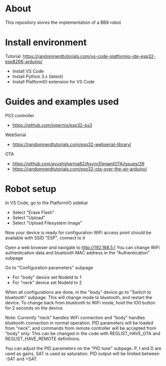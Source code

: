 # About
This repository stores the implementation of a BB8 robot

# Install environment
Tutorial: https://randomnerdtutorials.com/vs-code-platformio-ide-esp32-esp8266-arduino/
- Install VS Code
- Install Python 3.x (latest)
- Install PlatformIO extension for VS Code

# Guides and examples used
PS3 controller
- https://github.com/jvpernis/esp32-ps3

WebSerial
- https://randomnerdtutorials.com/esp32-webserial-library/

OTA
- https://github.com/ayushsharma82/AsyncElegantOTA/issues/39
- https://randomnerdtutorials.com/esp32-ota-over-the-air-arduino/

# Robot setup
In VS Code, go to the PlatformIO sidebar
- Select "Erase Flash"
- Select "Upload"
- Select "Upload Filesystem Image"

Now your device is ready for configuration
WiFi access point should be available with SSID "ESP", connect to it

Open a web browser and navigate to http://192.168.5.1
You can change WiFi authentication data and bluetooth MAC address in the "Authentication" subpage

Go to "Configuration parameters" subpage
- For "body" device set NodeId to 1
- For "neck" device set NodeId to 2

When all configurations are done, in the "body" device go to "Switch to bluetooth" subpage. This will change mode to bluetooth, and restart the device.
To change back from bluetooth to WiFi mode, hold the IO0 button for 2 seconds on the device.

Note:
Currently "neck" handles WiFi connection and "body" handles bluetooth connection in normal operation.
PID parameters will be loaded from "neck", and commands from remote controller will be accepted from "body" only.
This can be changed in the code with REGLIST_HAVE_OTA and REGLIST_HAVE_REMOTE definitions.


You can adjust the PID parameters on the "PID tune" subpage.
P, I and D are used as gains, SAT is used as saturation. PID output will be limited between -SAT and +SAT.
